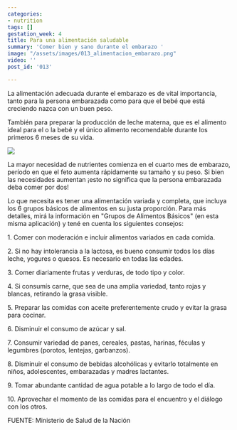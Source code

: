 ```yaml
---
categories:
- nutrition
tags: []
gestation_week: 4
title: Para una alimentación saludable
summary: 'Comer bien y sano durante el embarazo '
image: "/assets/images/013_alimentacion_embarazo.png"
video: ''
post_id: '013'

---
```

La alimentación adecuada durante el embarazo es de vital importancia, tanto para la persona embarazada como para que el bebé que está creciendo nazca con un buen peso. 

También para preparar la producción de leche materna, que es el alimento ideal para el o la bebé y el único alimento recomendable durante los primeros 6 meses de su vida.

![](https://p1.pxfuel.com/preview/930/808/954/vegetables-vitamins-vegetable-basket-colorful-vegetable-healthy-food.jpg)

La mayor necesidad de nutrientes comienza en el cuarto mes de embarazo, período en que el feto aumenta rápidamente su tamaño y su peso. Si bien las necesidades aumentan ¡esto no significa que la persona embarazada deba comer por dos! 

Lo que necesita es tener una alimentación variada y completa, que incluya los 6 grupos básicos de alimentos en su justa proporción. Para más detalles, mirá la información en "Grupos de Alimentos Básicos" (en esta misma aplicación) y tené en cuenta los siguientes consejos:

1\. Comer con moderación e incluir alimentos variados en cada comida.

2\. Si no hay intolerancia a la lactosa, es bueno consumir todos los días leche, yogures o quesos. Es necesario en todas las edades.

3\. Comer diariamente frutas y verduras, de todo tipo y color.

4\. Si consumís carne, que sea de una amplia variedad, tanto rojas y blancas, retirando la grasa visible.

5\. Preparar las comidas con aceite preferentemente crudo y evitar la grasa para cocinar.

6\. Disminuir el consumo de azúcar y sal.

7\. Consumir variedad de panes, cereales, pastas, harinas, féculas y legumbres (porotos, lentejas, garbanzos).

8\. Disminuir el consumo de bebidas alcohólicas y evitarlo totalmente en niños, adolescentes, embarazadas y madres lactantes.

9\. Tomar abundante cantidad de agua potable a lo largo de todo el día.

10\. Aprovechar el momento de las comidas para el encuentro y el diálogo con los otros.

FUENTE: Ministerio de Salud de la Nación